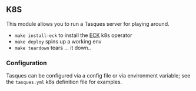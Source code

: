 ## K8S

This module allows you to run a Tasques server for playing around.

* `make install-eck` to install the [ECK](https://github.com/elastic/cloud-on-k8s) k8s operator
* `make deploy` spins up a working env
* `make teardown` tears ... it down..

### Configuration

Tasques can be configured via a config file or via environment variable; see the `tasques.yml` k8s definition file
for examples.